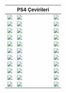 <table class="tr_yama">
<thead>
  <tr>
    <th></th>
    <th style="text-align:center">PS4 Çevirileri</th>
    <th></th>
  </tr>
</thead>
<tbody>
  <tr>
	<td><a href="https://karabibik.github.io/animuspedia/"><img src="../../Görseller/AC2.webp"/></a></td>
    <td><a href="https://karabibik.github.io/animuspedia/"><img src="../../Görseller/ACB.webp"/></a></td>
    <td><a href="https://karabibik.github.io/animuspedia/"><img src="../../Görseller/ACR.webp"/></a></td>
  </tr>
  <tr>
    <td><a href="https://karabibik.github.io/animuspedia/"><img src="../../Görseller/AC3.webp"/></a></td>
    <td><a href="https://karabibik.github.io/animuspedia/"><img src="../../Görseller/AC4.webp"/></a></td>
    <td><a href="https://karabibik.github.io/animuspedia/"><img src="../../Görseller/ACU.webp"/></a></td>
  </tr>
  <tr>
    <td><a href="https://karabibik.github.io/animuspedia/"><img src="../../Görseller/ACRogue.webp"/></a></td>
    <td><a href="https://karabibik.github.io/animuspedia/"><img src="../../Görseller/ACCC.webp"/></a></td>
    <td><a href="https://karabibik.github.io/animuspedia/"><img src="../../Görseller/ACS.webp"/></a></td>
  </tr>
  <tr>
    <td><a href="https://karabibik.github.io/animuspedia/"><img src="../../Görseller/ACO.webp"/></a></td>
    <td><a href="https://karabibik.github.io/animuspedia/"><img src="../../Görseller/AC_OD.webp"/></a></td>
    <td><a href="https://karabibik.github.io/animuspedia/"><img src="../../Görseller/ACV.webp"/></a></td>
  </tr>
  <tr>
    <td><a href="https://karabibik.github.io/animuspedia/"><img src="../../Görseller/COL.webp"/></a></td>
    <td><a href="https://karabibik.github.io/animuspedia/"><img src="../../Görseller/CotDG.webp"/></a></td>
    <td><a href="https://karabibik.github.io/animuspedia/"><img src="../../Görseller/DOSEE.webp"/></a></td>
  </tr>
  <tr>
    <td><a href="https://karabibik.github.io/animuspedia/"><img src="../../Görseller/dos2.webp"/></a></td>
    <td><a href="https://karabibik.github.io/animuspedia/"><img src="../../Görseller/DA2.webp"/></a></td>
    <td><a href="https://karabibik.github.io/animuspedia/"><img src="../../Görseller/DAI.webp"/></a></td>
  </tr>
  <tr>
    <td><a href="https://karabibik.github.io/animuspedia/"><img src="../../Görseller/mea.webp"/></a></td>
    <td><a href="https://karabibik.github.io/animuspedia/"><img src="../../Görseller/MYZ.webp"/></a></td>
    <td><a href="https://karabibik.github.io/animuspedia/"><img src="../../Görseller/TLS.webp"/></a></td>
  </tr>
  <tr>
    <td><a href="https://karabibik.github.io/animuspedia/"><img src="../../Görseller/LoopHero.webp"/></a></td>
    <td><a href="https://karabibik.github.io/animuspedia/"><img src="../../Görseller/ObraDinn.webp"/></a></td>
    <td><a href="https://karabibik.github.io/animuspedia/"><img src="../../Görseller/Kotor.webp"/></a></td>
  </tr>
  <tr>
    <td><a href="https://karabibik.github.io/animuspedia/"><img src="../../Görseller/kotor2.webp"/></a></td>
    <td><a href="https://karabibik.github.io/animuspedia/"><img src="../../Görseller/trine4.webp"/></a></td>
    <td><a href="https://karabibik.github.io/animuspedia/"><img src="../../Görseller/UWD.webp"/></a></td>
  </tr>
  <tr>
    <td><a href="https://karabibik.github.io/animuspedia/"><img src="../../Görseller/vtmb.webp"/></a></td>
    <td><a href="https://karabibik.github.io/animuspedia/"><img src="../../Görseller/AC2.webp"/></a></td>
    <td><a href="https://karabibik.github.io/animuspedia/"><img src="../../Görseller/AC2.webp"/></a></td>
  </tr>
  <tr>
    <td><a href="https://karabibik.github.io/animuspedia/"><img src="../../Görseller/AC2.webp"/></a></td>
    <td><a href="https://karabibik.github.io/animuspedia/"><img src="../../Görseller/AC2.webp"/></a></td>
    <td><a href="https://karabibik.github.io/animuspedia/"><img src="../../Görseller/AC2.webp"/></a></td>
  </tr>
</tbody>
</table>